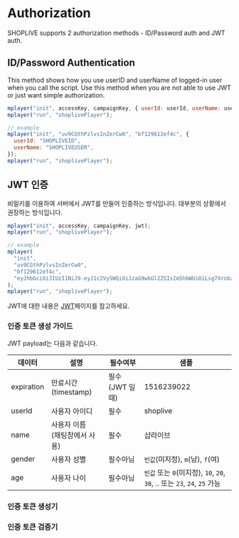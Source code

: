 # Authorization

SHOPLIVE supports 2 authorization methods - ID/Password auth and JWT auth.

## ID/Password Authentication

This method shows how you use userID and userName of logged-in user when you call the script. Use this method when you are not able to use JWT or just want simple authorization.

```js
mplayer("init", accessKey, campaignKey, { userId: userId, userName: userName });
mplayer("run", "shoplivePlayer");

// example
mplayer("init", "uv9CGthPzlvsInZerCw0", "bf129612ef4c", {
  userId: "SHOPLIVEID",
  userName: "SHOPLIVEUSER",
});
mplayer("run", "shoplivePlayer");
```

## JWT 인증

비밀키를 이용하여 서버에서 JWT를 만들어 인증하는 방식입니다. 대부분의 상황에서 권장하는 방식입니다.

```js
mplayer("init", accessKey, campaignKey, jwt);
mplayer("run", "shoplivePlayer");

// example
mplayer(
  "init",
  "uv9CGthPzlvsInZerCw0",
  "bf129612ef4c",
  "eyJhbGciOiJIUzI1NiJ9.eyJ1c2VySWQiOiJzaG9wbGl2ZSIsIm5hbWUiOiLsg7XrnbzsnbTruIwiLCJpYXQiOjE2MDg1NTE2MTksImV4cCI6MTYwODU5NDgxNX0.-VLYorRmIyDAHkOxMt7GZQeArNhTzBqAGvGEs3AICFY"
);
mplayer("run", "shoplivePlayer");
```

JWT에 대한 내용은 [JWT](./jwt)페이지를 참고하세요.

### 인증 토큰 생성 가이드

JWT payload는 다음과 같습니다.

| 데이터     | 설명                               | 필수여부       | 샘플                                                                     |
| ---------- | ---------------------------------- | -------------- | ------------------------------------------------------------------------ |
| expiration | 만료시간 (timestamp)               | 필수(JWT 일때) | 1516239022                                                               |
| userId     | 사용자 아이디                      | 필수           | shoplive                                                                 |
| name       | 사용자 이름<br />(채팅창에서 사용) | 필수           | 샵라이브                                                                 |
| gender     | 사용자 성별                        | 필수아님       | `빈값`(미지정), `m`(남), `f`(여)                                         |
| age        | 사용자 나이                        | 필수아님       | `빈값` 또는 `0`(미지정), `10`, `20`, `30`, .. 또는 `23`, `24`, `25` 가능 |

### 인증 토큰 생성기

<AuthorizationGenerator />

### 인증 토큰 검증기

<AuthorizationValidator />
